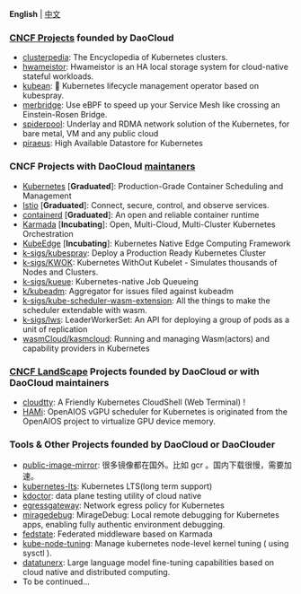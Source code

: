 **English** | [中文](https://github.com/DaoCloud/.github/blob/main/profile/README_zh.md)

### [CNCF Projects](https://www.cncf.io/sandbox-projects/) founded by DaoCloud
- [clusterpedia](https://github.com/clusterpedia-io/clusterpedia): The Encyclopedia of Kubernetes clusters.
- [hwameistor](https://github.com/hwameistor/hwameistor): Hwameistor is an HA local storage system for cloud-native stateful workloads.
- [kubean](https://github.com/kubean-io/kubean): :seedling: Kubernetes lifecycle management operator based on kubespray.
- [merbridge](https://github.com/merbridge/merbridge): Use eBPF to speed up your Service Mesh like crossing an Einstein-Rosen Bridge.
- [spiderpool](https://github.com/spidernet-io/spiderpool): Underlay and RDMA network solution of the Kubernetes, for bare metal, VM and any public cloud
- [piraeus](https://github.com/piraeusdatastore/piraeus): High Available Datastore for Kubernetes

### CNCF Projects with DaoCloud [maintaners](https://github.com/cncf/foundation/blob/main/project-maintainers.csv)

- [Kubernetes](https://github.com/kubernetes/kubernetes) [**Graduated**]: Production-Grade Container Scheduling and Management
- [Istio](https://github.com/istio/istio) [**Graduated**]: Connect, secure, control, and observe services.
- [containerd](https://github.com/containerd/containerd) [**Graduated**]: An open and reliable container runtime
- [Karmada](https://github.com/karmada-io/karmada) [**Incubating**]: Open, Multi-Cloud, Multi-Cluster Kubernetes Orchestration
- [KubeEdge](https://github.com/kubeedge/kubeedge) [**Incubating**]: Kubernetes Native Edge Computing Framework
- [k-sigs/kubespray](https://github.com/kubernetes-sigs/kubespray): Deploy a Production Ready Kubernetes Cluster
- [k-sigs/KWOK](https://github.com/kubernetes-sigs/kwok): Kubernetes WithOut Kubelet -  Simulates thousands of Nodes and Clusters.
- [k-sigs/kueue](https://github.com/kubernetes-sigs/kueue): Kubernetes-native Job Queueing
- [k/kubeadm](https://github.com/kubernetes/kubeadm/): Aggregator for issues filed against kubeadm
- [k-sigs/kube-scheduler-wasm-extension](https://github.com/kubernetes-sigs/kube-scheduler-wasm-extension): All the things to make the scheduler extendable with wasm.
- [k-sigs/lws](https://github.com/kubernetes-sigs/lws): LeaderWorkerSet: An API for deploying a group of pods as a unit of replication
- [wasmCloud/kasmcloud](https://github.com/wasmCloud/kasmcloud): Running and managing Wasm(actors) and capability providers in Kubernetes

### [CNCF LandScape](https://landscape.cncf.io/) Projects founded by DaoCloud or with DaoCloud maintainers
- [cloudtty](https://github.com/cloudtty/cloudtty): A Friendly Kubernetes CloudShell (Web Terminal) !
- [HAMi](https://github.com/Project-HAMi/HAMi): OpenAIOS vGPU scheduler for Kubernetes is originated from the OpenAIOS project to virtualize GPU device memory.

### Tools & Other Projects founded by DaoCloud or DaoClouder
- [public-image-mirror](https://github.com/DaoCloud/public-image-mirror): 很多镜像都在国外。比如 gcr 。国内下载很慢，需要加速。
- [kubernetes-lts](https://github.com/klts-io/kubernetes-lts): Kubernetes LTS(long term support)
- [kdoctor](https://github.com/kdoctor-io/kdoctor): data plane testing utility of cloud native
- [egressgateway](https://github.com/spidernet-io/egressgateway): Network egress policy for Kubernetes
- [miragedebug](https://github.com/miragedebug/miragedebug): MirageDebug: Local remote debugging for Kubernetes apps, enabling fully authentic environment debugging.
- [fedstate](https://github.com/fedstate/fedstate): Federated middleware based on Karmada
- [kube-node-tuning](https://github.com/kubean-io/kube-node-tuning): Manage kubernetes node-level kernel tuning ( using sysctl ).
- [datatunerx](https://github.com/DataTunerX/datatunerx): Large language model fine-tuning capabilities based on cloud native and distributed computing.
- To be continued...
